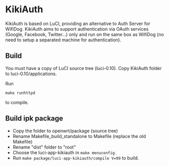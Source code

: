 KikiAuth
========

KikiAuth is based on LuCI, providing an alternative to Auth Server for WifiDog.
KikiAuth aims to support authentication via OAuth services (Google, Facebook, Twitter...) only and run on the same box as WifiDog (no need to setup a separated machine for authentication).

Build
-----

You must have a copy of LuCI source tree (luci-0.10).
Copy KikiAuth folder to luci-0.10/applications.

Run

    make runhttpd

to compile.

Build ipk package
-----

- Copy the folder to openwrt/package (source tree)
- Rename Makefile_build_standalone to Makefile (replace the old Makefile)
- Rename "dist" folder to "root"
- Choose the luci-app-kikiauth in `make menuconfig`.
- Run `make package/luci-app-kikiauth/compile V=99` to build.
